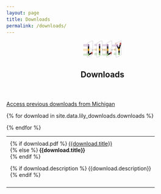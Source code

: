 ```yaml
---
layout: page
title: Downloads 
permalink: /downloads/
---
```


<center><a href="https://yale-lily.github.io/"><img src="/lily-logo.png" alt="test image" width="20%" height="20%"></a></center>
  <header class="post-header">
    <h2 class="post-title">Downloads</h2>
  </header> 

<p align="left"><a href="/michigan/">Access previous downloads from Michigan</a></p>

<table>
{% for download in site.data.lily_downloads.downloads %}
<tr><td style="padding:10px">
{% if download.pdf %}
<a class="paper" href="{{download.pdf}}">
{{download.title}}
</a><br>
{% else %}
<strong>{{download.title}}</strong><br>
{% endif %}

{% if download.description %}
{{download.description}}<br>
{% endif %}

</td></tr>

{% endfor %}
</table>

<!--<p align="left"><a href="/michigan/">Access previous downloads from Michigan](/michigan/)</p>-->

